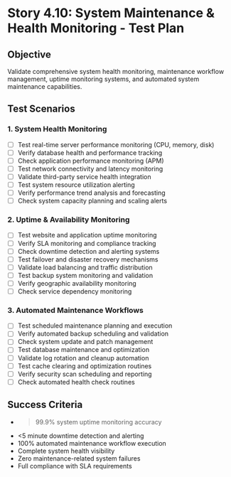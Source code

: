 # Story 4.10: System Maintenance & Health Monitoring - Test Plan

## Objective
Validate comprehensive system health monitoring, maintenance workflow management, uptime monitoring systems, and automated system maintenance capabilities.

## Test Scenarios

### 1. System Health Monitoring
- [ ] Test real-time server performance monitoring (CPU, memory, disk)
- [ ] Verify database health and performance tracking
- [ ] Check application performance monitoring (APM)
- [ ] Test network connectivity and latency monitoring
- [ ] Validate third-party service health integration
- [ ] Test system resource utilization alerting
- [ ] Verify performance trend analysis and forecasting
- [ ] Check system capacity planning and scaling alerts

### 2. Uptime & Availability Monitoring
- [ ] Test website and application uptime monitoring
- [ ] Verify SLA monitoring and compliance tracking
- [ ] Check downtime detection and alerting systems
- [ ] Test failover and disaster recovery mechanisms
- [ ] Validate load balancing and traffic distribution
- [ ] Test backup system monitoring and validation
- [ ] Verify geographic availability monitoring
- [ ] Check service dependency monitoring

### 3. Automated Maintenance Workflows
- [ ] Test scheduled maintenance planning and execution
- [ ] Verify automated backup scheduling and validation
- [ ] Check system update and patch management
- [ ] Test database maintenance and optimization
- [ ] Validate log rotation and cleanup automation
- [ ] Test cache clearing and optimization routines
- [ ] Verify security scan scheduling and reporting
- [ ] Check automated health check routines

## Success Criteria
- >99.9% system uptime monitoring accuracy
- <5 minute downtime detection and alerting
- 100% automated maintenance workflow execution
- Complete system health visibility
- Zero maintenance-related system failures
- Full compliance with SLA requirements